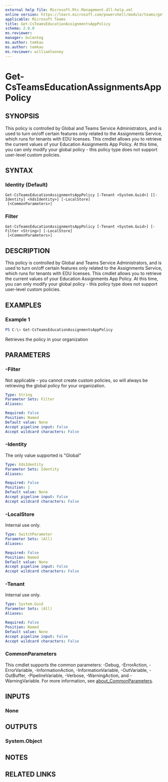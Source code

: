 ```yaml
---
external help file: Microsoft.Rtc.Management.dll-help.xml
online version: https://learn.microsoft.com/powershell/module/teams/get-csteamseducationassignmentsapppolicy
applicable: Microsoft Teams
title: Get-CsTeamsEducationAssignmentsAppPolicy
schema: 2.0.0
ms.reviewer:
manager: bulenteg
ms.author: tomkau
ms.author: tomkau
ms.reviewer: williamlooney
---
```


# Get-CsTeamsEducationAssignmentsAppPolicy

## SYNOPSIS

This policy is controlled by Global and Teams Service Administrators, and is used to turn on/off certain features only related to the Assignments Service, which runs for tenants with EDU licenses.  This cmdlet allows you to retrieve the current values of your Education Assignments App Policy.  At this time, you can only modify your global policy - this policy type does not support user-level custom policies.

## SYNTAX

### Identity (Default)
```
Get-CsTeamsEducationAssignmentsAppPolicy [-Tenant <System.Guid>] [[-Identity] <XdsIdentity>] [-LocalStore]
 [<CommonParameters>]
```

### Filter
```
Get-CsTeamsEducationAssignmentsAppPolicy [-Tenant <System.Guid>] [-Filter <String>] [-LocalStore]
 [<CommonParameters>]
```

## DESCRIPTION
This policy is controlled by Global and Teams Service Administrators, and is used to turn on/off certain features only related to the Assignments Service, which runs for tenants with EDU licenses.  This cmdlet allows you to retrieve the current values of your Education Assignments App Policy.  At this time, you can only modify your global policy - this policy type does not support user-level custom policies.

## EXAMPLES

### Example 1
```powershell
PS C:\> Get-CsTeamsEducationAssignmentsAppPolicy
```

Retrieves the policy in your organization

## PARAMETERS

### -Filter
Not applicable - you cannot create custom policies, so will always be retrieving the global policy for your organization.

```yaml
Type: String
Parameter Sets: Filter
Aliases:

Required: False
Position: Named
Default value: None
Accept pipeline input: False
Accept wildcard characters: False
```

### -Identity
The only value supported is "Global"

```yaml
Type: XdsIdentity
Parameter Sets: Identity
Aliases:

Required: False
Position: 1
Default value: None
Accept pipeline input: False
Accept wildcard characters: False
```

### -LocalStore
Internal use only.

```yaml
Type: SwitchParameter
Parameter Sets: (All)
Aliases:

Required: False
Position: Named
Default value: None
Accept pipeline input: False
Accept wildcard characters: False
```

### -Tenant
Internal use only.

```yaml
Type: System.Guid
Parameter Sets: (All)
Aliases:

Required: False
Position: Named
Default value: None
Accept pipeline input: False
Accept wildcard characters: False
```

### CommonParameters
This cmdlet supports the common parameters: -Debug, -ErrorAction, -ErrorVariable, -InformationAction, -InformationVariable, -OutVariable, -OutBuffer, -PipelineVariable, -Verbose, -WarningAction, and -WarningVariable. For more information, see [about_CommonParameters](https://go.microsoft.com/fwlink/?LinkID=113216).

## INPUTS

### None

## OUTPUTS

### System.Object

## NOTES

## RELATED LINKS
